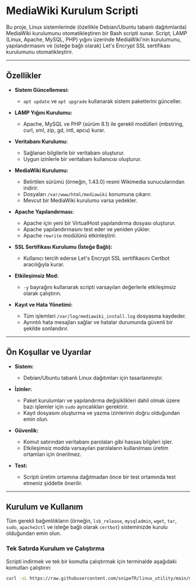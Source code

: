 # MediaWiki Kurulum Scripti

Bu proje, Linux sistemlerinde (özellikle Debian/Ubuntu tabanlı dağıtımlarda) MediaWiki kurulumunu otomatikleştiren bir Bash scripti sunar. Script, LAMP (Linux, Apache, MySQL, PHP) yığını üzerinde MediaWiki'nin kurulumunu, yapılandırmasını ve (isteğe bağlı olarak) Let's Encrypt SSL sertifikası kurulumunu otomatikleştirir.

---

## Özellikler

- **Sistem Güncellemesi:**
  - `apt update` ve `apt upgrade` kullanarak sistem paketlerini günceller.

- **LAMP Yığını Kurulumu:**
  - Apache, MySQL ve PHP (sürüm 8.1) ile gerekli modülleri (mbstring, curl, xml, zip, gd, intl, apcu) kurar.

- **Veritabanı Kurulumu:**
  - Sağlanan bilgilerle bir veritabanı oluşturur.
  - Uygun izinlerle bir veritabanı kullanıcısı oluşturur.

- **MediaWiki Kurulumu:**
  - Belirtilen sürümü (örneğin, 1.43.0) resmi Wikimedia sunucularından indirir.
  - Dosyaları `/var/www/html/mediawiki` konumuna çıkarır.
  - Mevcut bir MediaWiki kurulumu varsa yedekler.

- **Apache Yapılandırması:**
  - Apache için yeni bir VirtualHost yapılandırma dosyası oluşturur.
  - Apache yapılandırmasını test eder ve yeniden yükler.
  - Apache `rewrite` modülünü etkinleştirir.

- **SSL Sertifikası Kurulumu (İsteğe Bağlı):**
  - Kullanıcı tercih ederse Let's Encrypt SSL sertifikasını Certbot aracılığıyla kurar.

- **Etkileşimsiz Mod:**
  - `-y` bayrağını kullanarak scripti varsayılan değerlerle etkileşimsiz olarak çalıştırın.

- **Kayıt ve Hata Yönetimi:**
  - Tüm işlemleri `/var/log/mediawiki_install.log` dosyasına kaydeder.
  - Ayrıntılı hata mesajları sağlar ve hatalar durumunda güvenli bir şekilde sonlandırır.

---

## Ön Koşullar ve Uyarılar

- **Sistem:**
  - Debian/Ubuntu tabanlı Linux dağıtımları için tasarlanmıştır.

- **İzinler:**
  - Paket kurulumları ve yapılandırma değişiklikleri dahil olmak üzere bazı işlemler için `sudo` ayrıcalıkları gerektirir.
  - Kayıt dosyasını oluşturma ve yazma izinlerinin doğru olduğundan emin olun.

- **Güvenlik:**
  - Komut satırından veritabanı parolaları gibi hassas bilgileri işler.
  - Etkileşimsiz modda varsayılan parolaların kullanılması üretim ortamları için önerilmez.

- **Test:**
  - Scripti üretim ortamına dağıtmadan önce bir test ortamında test etmeniz şiddetle önerilir.

---

## Kurulum ve Kullanım

Tüm gerekli bağımlılıkların (örneğin, `lsb_release`, `mysqladmin`, `wget`, `tar`, `sudo`, `apache2ctl` ve isteğe bağlı olarak `certbot`) sisteminizde kurulu olduğundan emin olun.

### Tek Satırda Kurulum ve Çalıştırma

Scripti indirmek ve tek bir komutla çalıştırmak için terminalde aşağıdaki komutları çalıştırın:

```bash
curl -sL https://raw.githubusercontent.com/snipeTR/linux_utility/main/mediawikiinstaller/mediawiki-installer.sh | bash
